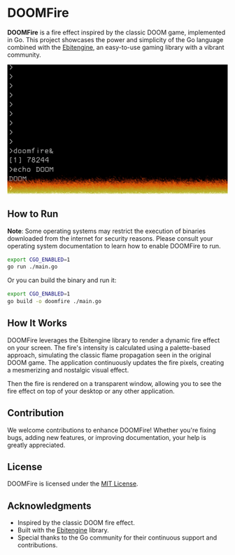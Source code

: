 # DOOMFire

**DOOMFire** is a fire effect inspired by the classic DOOM game, implemented in Go. This project showcases the power and simplicity of the Go language combined with the [Ebitengine](https://ebitengine.org), an easy-to-use gaming library with a vibrant community.

![DOOMFire](https://raw.githubusercontent.com/crgimenes/doomfire/master/doomfire.png)

## How to Run

**Note**: Some operating systems may restrict the execution of binaries downloaded from the internet for security reasons. Please consult your operating system documentation to learn how to enable DOOMFire to run.

```bash
export CGO_ENABLED=1
go run ./main.go
```

Or you can build the binary and run it:

```bash
export CGO_ENABLED=1
go build -o doomfire ./main.go
```

## How It Works

DOOMFire leverages the Ebitengine library to render a dynamic fire effect on your screen. The fire's intensity is calculated using a palette-based approach, simulating the classic flame propagation seen in the original DOOM game. The application continuously updates the fire pixels, creating a mesmerizing and nostalgic visual effect.

Then the fire is rendered on a transparent window, allowing you to see the fire effect on top of your desktop or any other application.

## Contribution

We welcome contributions to enhance DOOMFire! Whether you're fixing bugs, adding new features, or improving documentation, your help is greatly appreciated.

## License

DOOMFire is licensed under the [MIT License](LICENSE).

## Acknowledgments

- Inspired by the classic DOOM fire effect.
- Built with the [Ebitengine](https://ebitengine.org) library.
- Special thanks to the Go community for their continuous support and contributions.

